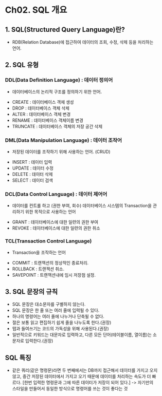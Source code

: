 # **Ch02. SQL 개요**

## **1. SQL(Structured Query Language)란?**

- RDB(Relation Database)에 접근하여 데이터의 조회, 수정, 삭제 등을 처리하는 언어.


## **2. SQL 유형**

### DDL(Data Definition Language) : 데이터 정의어

- 데이터베이스의 논리적 구조를 정의하기 위한 언어.

* CREATE : 데이터베이스 객체 생성
* DROP : 데이터베이스 객체 삭제
* ALTER : 데이터베이스 객체 변경
* RENAME : 데이터베이스 객체이름 변경
* TRUNCATE : 데이터베이스 객체의 저장 공간 삭제


### DML(Data Manipulation Language) : 데이터 조작어

- 저장된 데이터를 조작하기 위해 사용하는 언어. (CRUD)

* INSERT : 데이터 입력
* UPDATE : 데이터 수정
* DELETE : 데이터 삭제
* SELECT : 데이터 검색


### DCL(Data Control Language) : 데이터 제어어

- 데이터를 컨트롤 하고 (권한 부여, 회수) 데이터베이스 시스템의 Transaction을 관리하기 위한 목적으로 사용하는 언어

* GRANT : 데이터베이스에 대한 일련의 권한 부여
* REVOKE : 데이터베이스에 대한 일련의 권한 취소


### TCL(Transaction Control Language) 

- Transaction을 조작하는 언어

* COMMIT : 트랜잭션의 정상적인 종료처리.
* ROLLBACK : 트랜잭션 취소.
* SAVEPOINT : 트랜잭션내에 임시 저장점 설정.


## **3. SQL 문장의 규칙**

- SQL 문장은 대소문자를 구별하지 않는다.
- SQL 문장은 한 줄 또는 여러 줄에 입력될 수 있다.
- 하나의 명령어는 여러 줄에 나누거나 단축될 수 없다.
- 절은 보통 읽고 편집하기 쉽게 줄을 나누도록 한다.(권장)
- 탭과 들여쓰기는 코드의 가독성을 위해 사용된다.(권장)
- 일반적으로 키워드는 대문자로 입력하고, 다른 모든 단어(테이블이름, 열이름)는 소문자로 입력한다.(권장)


## SQL 특징

- 같은 쿼리(같은 명령문)라면 두 번째에서는 DB까지 접근해서 데이터를 가지고 오지 않고, 중간 저장된 데이터에서 가지고 오기 때문에 데이터를 처리하는 속도가 더 빠르다.  [한번 입력한 명령문과 그에 따른 데이터가 저장이 되어 있다.]
-> 자기만의 스타일을 만들어서 동일한 방식으로 명령어를 쓰는 것이 좋다는 것





